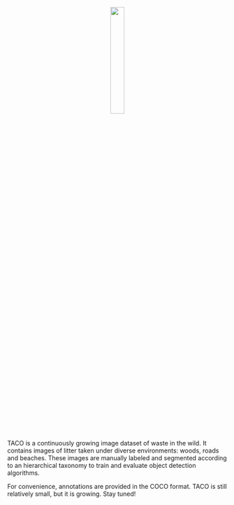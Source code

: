 <p align="center">
<img src="https://raw.githubusercontent.com/wiki/pedropro/TACO/images/logonav.png" width="25%"/>
</p>

TACO is a continuously growing image dataset of waste in the wild. It contains images of litter taken under
diverse environments: woods, roads and beaches. These images are manually labeled and segmented
according to an hierarchical taxonomy to train and evaluate object detection algorithms.

For convenience, annotations are provided in the COCO format.
TACO is still relatively small, but it is growing. Stay tuned!
